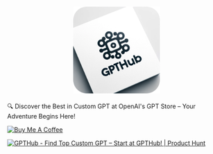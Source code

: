 <h3 align="center">
<img width="200" src="./public/gpthub.png">
</h3>

🔍 Discover the Best in Custom GPT at OpenAI's GPT Store – Your Adventure Begins Here!

<a href="https://www.buymeacoffee.com/lencx" target="_blank"><img src="https://cdn.buymeacoffee.com/buttons/v2/default-blue.png" alt="Buy Me A Coffee" style="height: 40px !important;width: 145px !important;" ></a>

<a href="https://www.producthunt.com/posts/gpthub?utm_source=badge-featured&utm_medium=badge&utm_souce=badge-gpthub" target="_blank"><img src="https://api.producthunt.com/widgets/embed-image/v1/featured.svg?post_id=424710&theme=light" alt="GPTHub - Find&#0032;Top&#0032;Custom&#0032;GPT&#0032;–&#0032;Start&#0032;at&#0032;GPTHub&#0033; | Product Hunt" style="width: 250px; height: 54px;" width="250" height="54" /></a>
